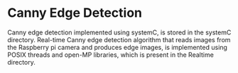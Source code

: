 # Canny Edge Detection
Canny edge detection implemented using systemC, is stored in the systemC directory.
Real-time Canny edge detection algorithm that reads images from the Raspberry pi camera and produces edge images, is implemented using POSIX threads and
open-MP libraries, which is present in the Realtime directory.
